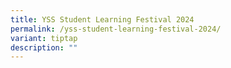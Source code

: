 ```yaml
---
title: YSS Student Learning Festival 2024
permalink: /yss-student-learning-festival-2024/
variant: tiptap
description: ""
---
```

